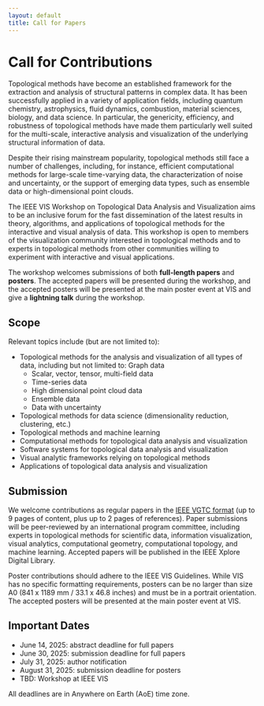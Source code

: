 ```yaml
---
layout: default
title: Call for Papers
---
```


# Call for Contributions

Topological methods have become an established framework for the extraction and analysis of structural patterns in complex data. It has been successfully applied in a variety of application fields, including quantum chemistry, astrophysics, fluid dynamics, combustion, material sciences, biology, and data science. In particular, the genericity, efficiency, and robustness of topological methods have made them particularly well suited for the multi-scale, interactive analysis and visualization of the underlying structural information of data.

Despite their rising mainstream popularity, topological methods still face a number of challenges, including, for instance, efficient computational methods for large-scale time-varying data, the characterization of noise and uncertainty, or the support of emerging data types, such as ensemble data or high-dimensional point clouds.

The IEEE VIS Workshop on Topological Data Analysis and Visualization aims to be an inclusive forum for the fast dissemination of the latest results in theory, algorithms, and applications of topological methods for the interactive and visual analysis of data. This workshop is open to members of the visualization community interested in topological methods and to experts in topological methods from other communities willing to experiment with interactive and visual applications.

The workshop welcomes submissions of both **full-length papers** and **posters**. The accepted papers will be presented during the workshop, and the accepted posters will be presented at the main poster event at VIS and give a **lightning talk** during the workshop.

## Scope

Relevant topics include (but are not limited to):
* Topological methods for the analysis and visualization of all types of data, including but not limited to:
Graph data
  - Scalar, vector, tensor, multi-field data
  - Time-series data
  - High dimensional point cloud data
  - Ensemble data
  - Data with uncertainty
* Topological methods for data science (dimensionality reduction, clustering, etc.)
* Topological methods and machine learning
* Computational methods for topological data analysis and visualization
* Software systems for topological data analysis and visualization
* Visual analytic frameworks relying on topological methods
* Applications of topological data analysis and visualization


## Submission

We welcome contributions as regular papers in the [IEEE VGTC format](https://tc.computer.org/vgtc/publications/conference/) (up to 9 pages of content, plus up to 2 pages of references).
Paper submissions will be peer-reviewed by an international program committee, including experts in topological methods for scientific data, information visualization, visual analytics, computational geometry, computational topology, and machine learning. 
Accepted papers will be published in the IEEE Xplore Digital Library.

Poster contributions should adhere to the IEEE VIS Guidelines. While VIS has no specific formatting requirements, posters can be no larger than size A0 (841 x 1189 mm / 33.1 x 46.8 inches) and must be in a portrait orientation. 
The accepted posters will be presented at the main poster event at VIS.

## Important Dates

* June 14, 2025: abstract deadline for full papers
* June 30, 2025: submission deadline for full papers
* July 31, 2025: author notification
* August 31, 2025: submission deadline for posters
* TBD: Workshop at IEEE VIS
  
All deadlines are in Anywhere on Earth (AoE) time zone.


